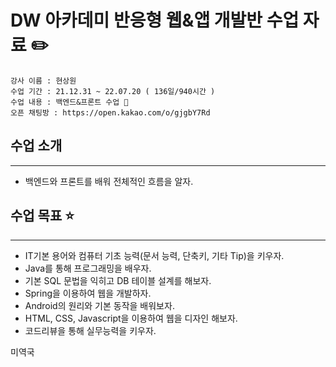 # DW 아카데미 반응형 웹&앱 개발반 수업 자료 :pencil2:

    강사 이름 : 현상원
    수업 기간 : 21.12.31 ~ 22.07.20 ( 136일/940시간 )
    수업 내용 : 백엔드&프론트 수업 🚀
    오픈 채팅방 : https://open.kakao.com/o/gjgbY7Rd

## 수업 소개

---

- 백엔드와 프론트를 배워 전체적인 흐름을 알자.

## 수업 목표 ⭐

---

- IT기본 용어와 컴퓨터 기초 능력(문서 능력, 단축키, 기타 Tip)을 키우자.
- Java를 통해 프로그래밍을 배우자.
- 기본 SQL 문법을 익히고 DB 테이블 설계를 해보자.
- Spring을 이용하여 웹을 개발하자.
- Android의 원리와 기본 동작을 배워보자.
- HTML, CSS, Javascript을 이용하여 웹을 디자인 해보자.
- 코드리뷰을 통해 실무능력을 키우자.

미역국
